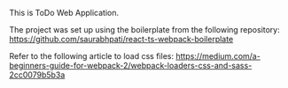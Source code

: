 This is ToDo Web Application.

The project was set up using the boilerplate from the following repository: https://github.com/saurabhpati/react-ts-webpack-boilerplate

Refer to the following article to load css files: https://medium.com/a-beginners-guide-for-webpack-2/webpack-loaders-css-and-sass-2cc0079b5b3a
